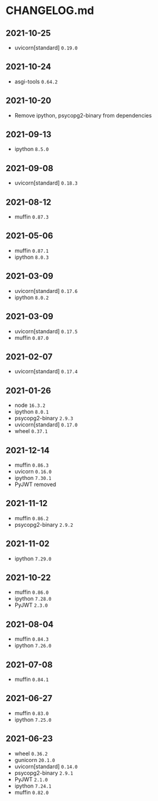 # CHANGELOG.md

## 2021-10-25
- uvicorn[standard] `0.19.0`

## 2021-10-24
- asgi-tools `0.64.2`

## 2021-10-20
- Remove ipython, psycopg2-binary from dependencies

## 2021-09-13
- ipython `8.5.0`

## 2021-09-08
- uvicorn[standard] `0.18.3`

## 2021-08-12
- muffin `0.87.3`

## 2021-05-06
- muffin `0.87.1`
- ipython `8.0.3`

## 2021-03-09
- uvicorn[standard] `0.17.6`
- ipython `8.0.2`

## 2021-03-09
- uvicorn[standard] `0.17.5`
- muffin `0.87.0`

## 2021-02-07
- uvicorn[standard] `0.17.4`

## 2021-01-26
- node `16.3.2`
- ipython `8.0.1`
- psycopg2-binary `2.9.3`
- uvicorn[standard] `0.17.0`
- wheel `0.37.1`

## 2021-12-14

- muffin `0.86.3`
- uvicorn `0.16.0`
- ipython `7.30.1`
- PyJWT removed

## 2021-11-12

- muffin `0.86.2`
- psycopg2-binary `2.9.2`

## 2021-11-02

- ipython `7.29.0`

## 2021-10-22

- muffin `0.86.0`
- ipython `7.28.0`
- PyJWT `2.3.0`

## 2021-08-04

- muffin `0.84.3`
- ipython `7.26.0`

## 2021-07-08

- muffin `0.84.1`

## 2021-06-27

- muffin `0.83.0`
- ipython `7.25.0`

## 2021-06-23

- wheel `0.36.2`
- gunicorn `20.1.0`
- uvicorn[standard] `0.14.0`
- psycopg2-binary `2.9.1`
- PyJWT `2.1.0`
- ipython `7.24.1`
- muffin `0.82.0`
